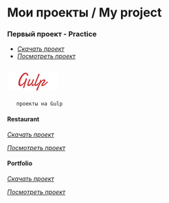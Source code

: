 # Мои проекты / My project

### Первый проект - Practice
*
  *[Скачать проект](https://github.com/e-markov/practice/)*
*
  *[Посмотреть проект](https://e-markov.github.io/practice/)*

## ![alt text](https://github.com/e-markov/e-markov.github.io/blob/master/gulp.png)
```
   проекты на Gulp
```
#### Restaurant
*[Скачать проект](https://github.com/e-markov/restaurant/)*

*[Посмотреть проект](https://e-markov.github.io/restaurant/)*
#### Portfolio
*[Скачать проект](https://github.com/e-markov/portfolio/)*

*[Посмотреть проект](https://e-markov.github.io/portfolio/)*
